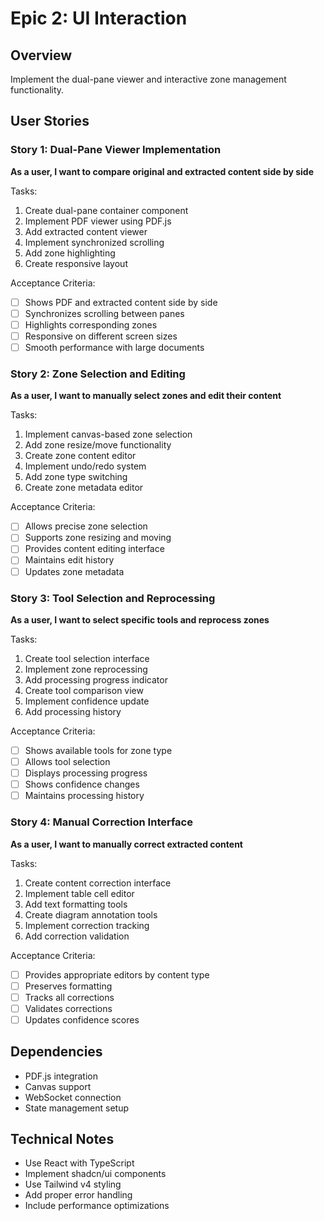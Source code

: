# Epic 2: UI Interaction

## Overview
Implement the dual-pane viewer and interactive zone management functionality.

## User Stories

### Story 1: Dual-Pane Viewer Implementation
**As a user, I want to compare original and extracted content side by side**

Tasks:
1. Create dual-pane container component
2. Implement PDF viewer using PDF.js
3. Add extracted content viewer
4. Implement synchronized scrolling
5. Add zone highlighting
6. Create responsive layout

Acceptance Criteria:
- [ ] Shows PDF and extracted content side by side
- [ ] Synchronizes scrolling between panes
- [ ] Highlights corresponding zones
- [ ] Responsive on different screen sizes
- [ ] Smooth performance with large documents

### Story 2: Zone Selection and Editing
**As a user, I want to manually select zones and edit their content**

Tasks:
1. Implement canvas-based zone selection
2. Add zone resize/move functionality
3. Create zone content editor
4. Implement undo/redo system
5. Add zone type switching
6. Create zone metadata editor

Acceptance Criteria:
- [ ] Allows precise zone selection
- [ ] Supports zone resizing and moving
- [ ] Provides content editing interface
- [ ] Maintains edit history
- [ ] Updates zone metadata

### Story 3: Tool Selection and Reprocessing
**As a user, I want to select specific tools and reprocess zones**

Tasks:
1. Create tool selection interface
2. Implement zone reprocessing
3. Add processing progress indicator
4. Create tool comparison view
5. Implement confidence update
6. Add processing history

Acceptance Criteria:
- [ ] Shows available tools for zone type
- [ ] Allows tool selection
- [ ] Displays processing progress
- [ ] Shows confidence changes
- [ ] Maintains processing history

### Story 4: Manual Correction Interface
**As a user, I want to manually correct extracted content**

Tasks:
1. Create content correction interface
2. Implement table cell editor
3. Add text formatting tools
4. Create diagram annotation tools
5. Implement correction tracking
6. Add correction validation

Acceptance Criteria:
- [ ] Provides appropriate editors by content type
- [ ] Preserves formatting
- [ ] Tracks all corrections
- [ ] Validates corrections
- [ ] Updates confidence scores

## Dependencies
- PDF.js integration
- Canvas support
- WebSocket connection
- State management setup

## Technical Notes
- Use React with TypeScript
- Implement shadcn/ui components
- Use Tailwind v4 styling
- Add proper error handling
- Include performance optimizations 